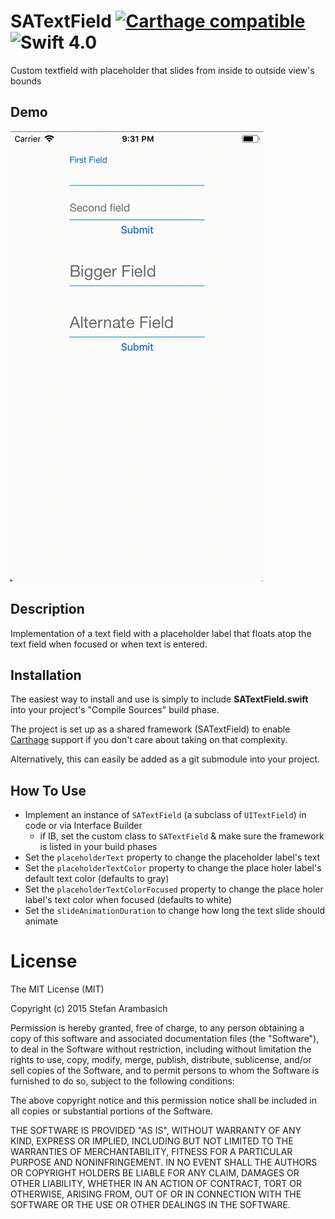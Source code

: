 # SATextField [![Carthage compatible](https://img.shields.io/badge/Carthage-compatible-4BC51D.svg?style=flat)](https://github.com/Carthage/Carthage)  ![Swift 4.0](https://img.shields.io/badge/Swift-4.0-orange.svg)
Custom textfield with placeholder that slides from inside to outside view's bounds


## Demo
![A demo gif should be here and not this text](source/SATextFieldDemo/docs/preview.gif)


## Description
Implementation of a text field with a placeholder label that floats atop the text field when focused or when text is entered.


## Installation
The easiest way to install and use is simply to include **SATextField.swift** into your project's "Compile Sources" build phase.

The project is set up as a shared framework (SATextField) to enable [Carthage](https://github.com/Carthage/Carthage) support if you don't care about taking on that complexity.

Alternatively, this can easily be added as a git submodule into your project.


## How To Use
* Implement an instance of `SATextField` (a subclass of `UITextField`) in code or via Interface Builder
	* if IB, set the custom class to `SATextField` & make sure the framework is listed in your build phases
* Set the `placeholderText` property to change the placeholder label's text
* Set the `placeholderTextColor` property to change the place holer label's default text color (defaults to gray)
* Set the `placeholderTextColorFocused` property to change the place holer label's text color when focused (defaults to white)
* Set the `slideAnimationDuration` to change how long the text slide should animate


# License
The MIT License (MIT)

Copyright (c) 2015 Stefan Arambasich

Permission is hereby granted, free of charge, to any person obtaining a copy
of this software and associated documentation files (the "Software"), to deal
in the Software without restriction, including without limitation the rights
to use, copy, modify, merge, publish, distribute, sublicense, and/or sell
copies of the Software, and to permit persons to whom the Software is
furnished to do so, subject to the following conditions:

The above copyright notice and this permission notice shall be included in
all copies or substantial portions of the Software.

THE SOFTWARE IS PROVIDED "AS IS", WITHOUT WARRANTY OF ANY KIND, EXPRESS OR
IMPLIED, INCLUDING BUT NOT LIMITED TO THE WARRANTIES OF MERCHANTABILITY,
FITNESS FOR A PARTICULAR PURPOSE AND NONINFRINGEMENT. IN NO EVENT SHALL THE
AUTHORS OR COPYRIGHT HOLDERS BE LIABLE FOR ANY CLAIM, DAMAGES OR OTHER
LIABILITY, WHETHER IN AN ACTION OF CONTRACT, TORT OR OTHERWISE, ARISING FROM,
OUT OF OR IN CONNECTION WITH THE SOFTWARE OR THE USE OR OTHER DEALINGS IN
THE SOFTWARE.
